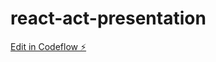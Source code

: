# react-act-presentation

[Edit in Codeflow ⚡️](https://stackblitz.com/~/github.com/lauralen/react-act-presentation)